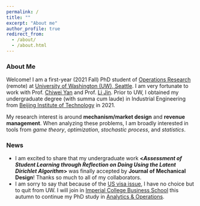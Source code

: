 ```yaml
---
permalink: /
title: ""
excerpt: "About me"
author_profile: true
redirect_from: 
  - /about/
  - /about.html
---
```

### About Me

Welcome! I am a first-year (2021 Fall) PhD student of [Operations Research](https://ise.washington.edu/) (remote) at [University of Washington (UW), Seattle](https://www.washington.edu/). I am very fortunate to work with Prof. [Chiwei Yan](https://yanchiwei.github.io/index.html) and Prof. [Li Jin](https://jinli.ji.sjtu.edu.cn/).  Prior to UW, I obtained my undergraduate degree (with summa cum laude) in Industrial Engineering from [Beijing Institute of Technology](https://english.bit.edu.cn/) in 2021.



My research interest is around **mechanism/market design** and **revenue management**. When analyzing these problems, I am broadly interested in tools from *game theory*, *optimization*, *stochastic process*, and *statistics*. 
<!-- Recently, my research centers around transportation system, and contests design. -->


### News

<!-- - I am **looking for roommates** for *at least 12 months* if possible in *London* and moving date *in late Aug 2022* (flexible).  You can find my personal information [here](https://drive.google.com/file/d/1keMFajTmlQNvhl5kCZxcjZSYWe46y67k/view?usp=sharing). If you are also looking for roommates in London, feel free to contact me :) -->

- I am excited to share that my undergraduate work **\<*Assessment of Student Learning through Reflection on Doing Using the Latent Dirichlet Algorithm*\>** was finally accepted by **Journal of Mechanical Design**! Thanks so much to all of my collaborators. 
- I am sorry to say that because of the [US visa issue](https://en.wikipedia.org/wiki/Proclamation_10043), I have no choice but to quit from UW. I will join in [Imperial College Business School](https://www.imperial.ac.uk/business-school/) this autumn to continue my PhD study in [Analytics & Operations](https://www.imperial.ac.uk/business-school/faculty-research/academic-areas/analytics-operations/). 
